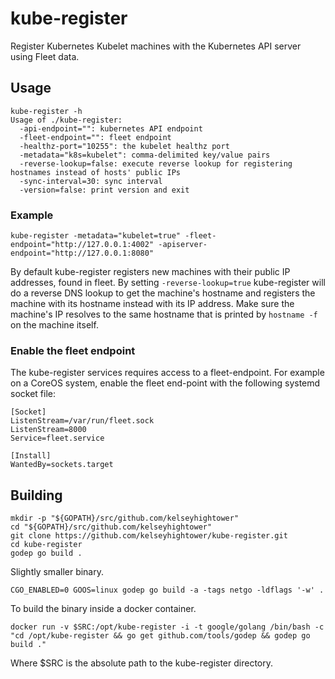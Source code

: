 # kube-register

Register Kubernetes Kubelet machines with the Kubernetes API server using Fleet data.

## Usage

```
kube-register -h
Usage of ./kube-register:
  -api-endpoint="": kubernetes API endpoint
  -fleet-endpoint="": fleet endpoint
  -healthz-port="10255": the kubelet healthz port
  -metadata="k8s=kubelet": comma-delimited key/value pairs
  -reverse-lookup=false: execute reverse lookup for registering hostnames instead of hosts' public IPs
  -sync-interval=30: sync interval
  -version=false: print version and exit
```

### Example

```
kube-register -metadata="kubelet=true" -fleet-endpoint="http://127.0.0.1:4002" -apiserver-endpoint="http://127.0.0.1:8080"
```

By default kube-register registers new machines with their public IP addresses, found in fleet. By setting `-reverse-lookup=true` kube-register will do a reverse DNS lookup to get the machine's hostname and registers the machine with its hostname instead with its IP address. Make sure the machine's IP resolves to the same hostname that is printed by `hostname -f` on the machine itself.

### Enable the fleet endpoint

The kube-register services requires access to a fleet-endpoint. For example on a CoreOS system, enable the fleet end-point with the following systemd socket file:

```
[Socket]
ListenStream=/var/run/fleet.sock
ListenStream=8000
Service=fleet.service

[Install]
WantedBy=sockets.target
```

## Building

```
mkdir -p "${GOPATH}/src/github.com/kelseyhightower"
cd "${GOPATH}/src/github.com/kelseyhightower"
git clone https://github.com/kelseyhightower/kube-register.git
cd kube-register
godep go build .
```

Slightly smaller binary.

```
CGO_ENABLED=0 GOOS=linux godep go build -a -tags netgo -ldflags '-w' .
```

To build the binary inside a docker container.

```
docker run -v $SRC:/opt/kube-register -i -t google/golang /bin/bash -c "cd /opt/kube-register && go get github.com/tools/godep && godep go build ."
```

Where $SRC is the absolute path to the kube-register directory.

